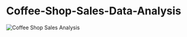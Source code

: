 # Coffee-Shop-Sales-Data-Analysis
![Coffee Shop Sales Analysis](https://github.com/user-attachments/assets/7f5de8f1-0045-4cfe-bdbb-60da7cb5dcb1)
